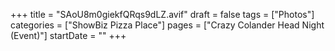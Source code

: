 +++
title = "SAoU8m0giekfQRqs9dLZ.avif"
draft = false
tags = ["Photos"]
categories = ["ShowBiz Pizza Place"]
pages = ["Crazy Colander Head Night (Event)"]
startDate = ""
+++
